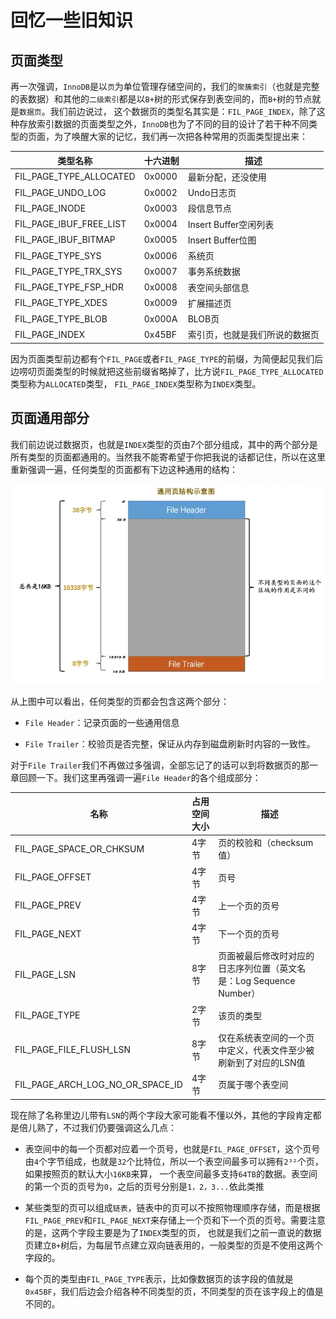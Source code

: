 # 回忆一些旧知识

## 页面类型

再一次强调，`InnoDB`是以`页`为单位管理存储空间的，我们的`聚簇索引`（也就是完整的表数据）和其他的`二级索引`都是以`B+`树的形式保存到表空间的，而`B+`树的节点就是`数据页`。我们前边说过，
这个数据页的类型名其实是：`FIL_PAGE_INDEX`，除了这种存放索引数据的页面类型之外，`InnoDB`也为了不同的目的设计了若干种不同类型的页面，为了唤醒大家的记忆，我们再一次把各种常用的页面类型提出来：

| 类型名称	| 十六进制	| 描述 |
| --- | --- | --- |
| FIL_PAGE_TYPE_ALLOCATED	| 0x0000	| 最新分配，还没使用 |
| FIL_PAGE_UNDO_LOG	| 0x0002	| Undo日志页 |
| FIL_PAGE_INODE	| 0x0003	| 段信息节点 |
| FIL_PAGE_IBUF_FREE_LIST	| 0x0004	| Insert Buffer空闲列表 |
| FIL_PAGE_IBUF_BITMAP	| 0x0005	| Insert Buffer位图 |
| FIL_PAGE_TYPE_SYS	| 0x0006	| 系统页 |
| FIL_PAGE_TYPE_TRX_SYS	| 0x0007	| 事务系统数据 |
| FIL_PAGE_TYPE_FSP_HDR	| 0x0008	| 表空间头部信息 |
| FIL_PAGE_TYPE_XDES	| 0x0009	| 扩展描述页 |
| FIL_PAGE_TYPE_BLOB	| 0x000A	| BLOB页 |
| FIL_PAGE_INDEX	| 0x45BF	| 索引页，也就是我们所说的数据页 |

因为页面类型前边都有个`FIL_PAGE`或者`FIL_PAGE_TYPE`的前缀，为简便起见我们后边唠叨页面类型的时候就把这些前缀省略掉了，比方说`FIL_PAGE_TYPE_ALLOCATED`类型称为`ALLOCATED`类型，
`FIL_PAGE_INDEX`类型称为`INDEX`类型。

## 页面通用部分

我们前边说过数据页，也就是`INDEX`类型的页由7个部分组成，其中的两个部分是所有类型的页面都通用的。当然我不能寄希望于你把我说的话都记住，所以在这里重新强调一遍，任何类型的页面都有下边这种通用的结构：

![img.png](img.png)

从上图中可以看出，任何类型的页都会包含这两个部分：

* `File Header`：记录页面的一些通用信息

* `File Trailer`：校验页是否完整，保证从内存到磁盘刷新时内容的一致性。

对于`File Trailer`我们不再做过多强调，全部忘记了的话可以到将数据页的那一章回顾一下。我们这里再强调一遍`File Header`的各个组成部分：

| 名称	| 占用空间大小	| 描述 |
| --- | --- | --- |
| FIL_PAGE_SPACE_OR_CHKSUM	| 4字节	| 页的校验和（checksum值） |
| FIL_PAGE_OFFSET	| 4字节	| 页号 |
| FIL_PAGE_PREV	| 4字节	| 上一个页的页号 |
| FIL_PAGE_NEXT	| 4字节	| 下一个页的页号 |
| FIL_PAGE_LSN	| 8字节	| 页面被最后修改时对应的日志序列位置（英文名是：Log Sequence Number）|
| FIL_PAGE_TYPE	| 2字节	| 该页的类型 |
| FIL_PAGE_FILE_FLUSH_LSN	| 8字节	| 仅在系统表空间的一个页中定义，代表文件至少被刷新到了对应的LSN值 |
| FIL_PAGE_ARCH_LOG_NO_OR_SPACE_ID	| 4字节	| 页属于哪个表空间 |

现在除了名称里边儿带有`LSN`的两个字段大家可能看不懂以外，其他的字段肯定都是倍儿熟了，不过我们仍要强调这么几点：

* 表空间中的每一个页都对应着一个页号，也就是`FIL_PAGE_OFFSET`，这个页号由`4`个字节组成，也就是`32`个比特位，所以一个表空间最多可以拥有`2³²`个页，如果按照页的默认大小`16KB`来算，
一个表空间最多支持`64TB`的数据。表空间的第一个页的页号为`0`，之后的页号分别是`1，2，3...`依此类推

* 某些类型的页可以组成`链表`，链表中的页可以不按照物理顺序存储，而是根据`FIL_PAGE_PREV`和`FIL_PAGE_NEXT`来存储上一个页和下一个页的页号。需要注意的是，这两个字段主要是为了`INDEX`类型的页，
也就是我们之前一直说的数据页建立`B+`树后，为每层节点建立双向链表用的，一般类型的页是不使用这两个字段的。

* 每个页的类型由`FIL_PAGE_TYPE`表示，比如像数据页的该字段的值就是`0x45BF`，我们后边会介绍各种不同类型的页，不同类型的页在该字段上的值是不同的。




